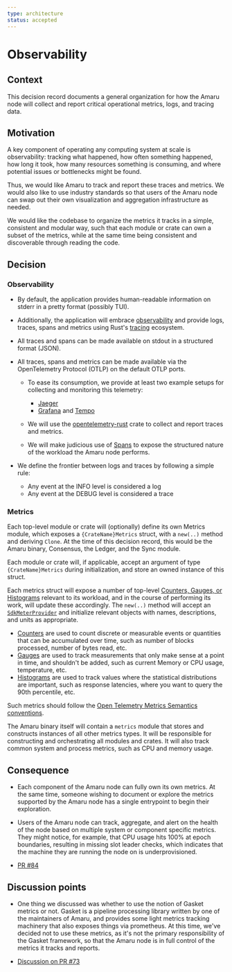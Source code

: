 ```yaml
---
type: architecture
status: accepted
---
```


# Observability

## Context

This decision record documents a general organization for how the Amaru node will collect and report critical operational metrics, logs, and tracing data.

## Motivation

A key component of operating any computing system at scale is observability: tracking what happened, how often something happened, how long it took, how many resources something is consuming, and where potential issues or bottlenecks might be found.

Thus, we would like Amaru to track and report these traces and metrics. We would also like to use industry standards so that users of the Amaru node can swap out their own visualization and aggregation infrastructure as needed.

We would like the codebase to organize the metrics it tracks in a simple, consistent and modular way, such that each module or crate can own a subset of the metrics, while at the same time being consistent and discoverable through reading the code.

## Decision

### Observability

- By default, the application provides human-readable information on stderr in a pretty format (possibly TUI).

- Additionally, the application will embrace [observability](https://peter.bourgon.org/blog/2017/02/21/metrics-tracing-and-logging.html) and provide logs, traces, spans and metrics using Rust's [tracing](https://docs.rs/tracing/latest/tracing/index.html) ecosystem.

- All traces and spans can be made available on stdout in a structured format (JSON).

- All traces, spans and metrics can be made available via the OpenTelemetry Protocol (OTLP) on the default OTLP ports.
  - To ease its consumption, we provide at least two example setups for collecting and monitoring this telemetry:
    - [Jaeger](https://www.jaegertracing.io/)
    - [Grafana](https://grafana.com/) and [Tempo](https://grafana.com/oss/tempo/)

  - We will use the [opentelemetry-rust](https://github.com/open-telemetry/opentelemetry-rust) crate to collect and report traces and metrics.

  - We will make judicious use of [Spans](https://opentelemetry.io/docs/concepts/observability-primer/#spans) to expose the structured nature of the workload the Amaru node performs.

- We define the frontier between logs and traces by following a simple rule:
  - Any event at the INFO level is considered a log
  - Any event at the DEBUG level is considered a trace

### Metrics

Each top-level module or crate will (optionally) define its own Metrics module, which exposes a `{CrateName}Metrics` struct, with a `new(..)` method and deriving `Clone`. At the time of this decision record, this would be the Amaru binary, Consensus, the Ledger, and the Sync module.

Each module or crate will, if applicable, accept an argument of type `{CrateName}Metrics` during initialization, and store an owned instance of this struct.

Each metrics struct will expose a number of top-level [Counters, Gauges, or Histograms](https://docs.rs/opentelemetry/latest/opentelemetry/metrics/index.html) relevant to its workload, and in the course of performing its work, will update these accordingly. The `new(..)` method will accept an [`SdkMeterProvider`](https://docs.rs/opentelemetry_sdk/latest/opentelemetry_sdk/metrics/struct.SdkMeterProvider.html) and initialize relevant objects with names, descriptions, and units as appropriate.

- [Counters](https://opentelemetry.io/docs/specs/otel/metrics/api/#counter) are used to count discrete or measurable events or quantities that can be accumulated over time, such as number of blocks processed, number of bytes read, etc.
- [Gauges](https://opentelemetry.io/docs/specs/otel/metrics/api/#gauge) are used to track measurements that only make sense at a point in time, and shouldn't be added, such as current Memory or CPU usage, temperature, etc.
- [Histograms](https://opentelemetry.io/docs/specs/otel/metrics/api/#histogram) are used to track values where the statistical distributions are important, such as response latencies, where you want to query the 90th percentile, etc.

Such metrics should follow the [Open Telemetry Metrics Semantics conventions](https://opentelemetry.io/docs/specs/semconv/general/metrics/).

The Amaru binary itself will contain a `metrics` module that stores and constructs instances of all other metrics types. It will be responsible for constructing and orchestrating all modules and crates. It will also track common system and process metrics, such as CPU and memory usage.

## Consequence

- Each component of the Amaru node can fully own its own metrics. At the same time, someone wishing to document or explore the metrics supported by the Amaru node has a single entrypoint to begin their exploration.

- Users of the Amaru node can track, aggregate, and alert on the health of the node based on multiple system or component specific metrics. They might notice, for example, that CPU usage hits 100% at epoch boundaries, resulting in missing slot leader checks, which indicates that the machine they are running the node on is underprovisioned.

- [PR #84](https://github.com/pragma-org/amaru/pull/84)

## Discussion points

- One thing we discussed was whether to use the notion of Gasket metrics or not. Gasket is a pipeline processing library written by one of the maintainers of Amaru, and provides some light metrics tracking machinery that also exposes things via prometheus. At this time, we've decided not to use these metrics, as it's not the primary responsibility of the Gasket framework, so that the Amaru node is in full control of the metrics it tracks and reports.

- [Discussion on PR #73](https://github.com/pragma-org/amaru/pull/73#discussion_r1938041620)
